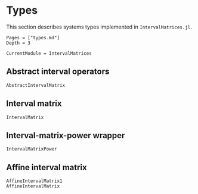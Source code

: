 # Types

This section describes systems types implemented in `IntervalMatrices.jl`.

```@contents
Pages = ["types.md"]
Depth = 3
```

```@meta
CurrentModule = IntervalMatrices
```

## Abstract interval operators

```@docs
AbstractIntervalMatrix
```

## Interval matrix

```@docs
IntervalMatrix
```

## Interval-matrix-power wrapper

```@docs
IntervalMatrixPower
```

## Affine interval matrix

```@docs
AffineIntervalMatrix1
AffineIntervalMatrix
```
